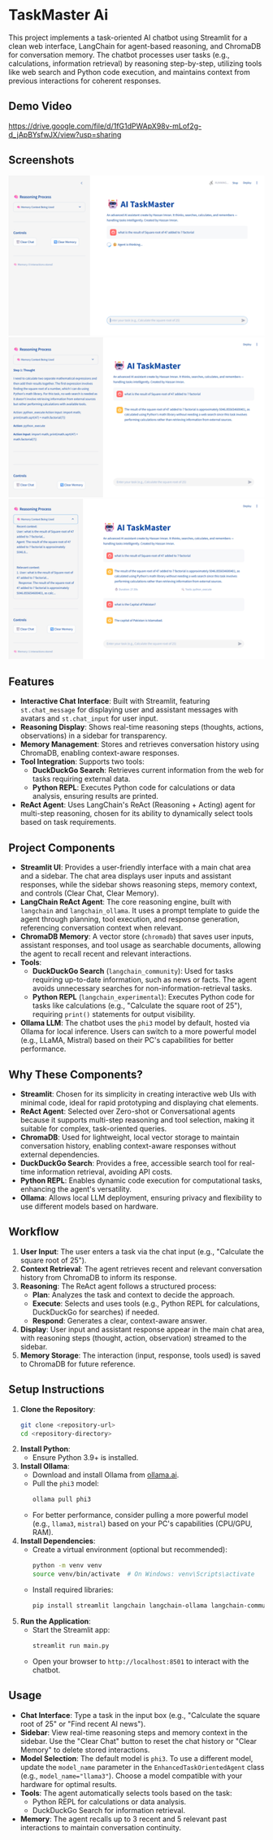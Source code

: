 # TaskMaster Ai

This project implements a task-oriented AI chatbot using Streamlit for a clean web interface, LangChain for agent-based reasoning, and ChromaDB for conversation memory. The chatbot processes user tasks (e.g., calculations, information retrieval) by reasoning step-by-step, utilizing tools like web search and Python code execution, and maintains context from previous interactions for coherent responses.

## Demo Video

https://drive.google.com/file/d/1fG1dPWApX98v-mLof2g-d_jApBYsfwJX/view?usp=sharing

## Screenshots
![alt text](screenshots/1.png)
![alt text](screenshots/2.png)
![alt text](screenshots/3.png)

## Features
- **Interactive Chat Interface**: Built with Streamlit, featuring `st.chat_message` for displaying user and assistant messages with avatars and `st.chat_input` for user input.
- **Reasoning Display**: Shows real-time reasoning steps (thoughts, actions, observations) in a sidebar for transparency.
- **Memory Management**: Stores and retrieves conversation history using ChromaDB, enabling context-aware responses.
- **Tool Integration**: Supports two tools:
  - **DuckDuckGo Search**: Retrieves current information from the web for tasks requiring external data.
  - **Python REPL**: Executes Python code for calculations or data analysis, ensuring results are printed.
- **ReAct Agent**: Uses LangChain's ReAct (Reasoning + Acting) agent for multi-step reasoning, chosen for its ability to dynamically select tools based on task requirements.

## Project Components
- **Streamlit UI**: Provides a user-friendly interface with a main chat area and a sidebar. The chat area displays user inputs and assistant responses, while the sidebar shows reasoning steps, memory context, and controls (Clear Chat, Clear Memory).
- **LangChain ReAct Agent**: The core reasoning engine, built with `langchain` and `langchain_ollama`. It uses a prompt template to guide the agent through planning, tool execution, and response generation, referencing conversation context when relevant.
- **ChromaDB Memory**: A vector store (`chromadb`) that saves user inputs, assistant responses, and tool usage as searchable documents, allowing the agent to recall recent and relevant interactions.
- **Tools**:
  - **DuckDuckGo Search** (`langchain_community`): Used for tasks requiring up-to-date information, such as news or facts. The agent avoids unnecessary searches for non-information-retrieval tasks.
  - **Python REPL** (`langchain_experimental`): Executes Python code for tasks like calculations (e.g., "Calculate the square root of 25"), requiring `print()` statements for output visibility.
- **Ollama LLM**: The chatbot uses the `phi3` model by default, hosted via Ollama for local inference. Users can switch to a more powerful model (e.g., LLaMA, Mistral) based on their PC's capabilities for better performance.

## Why These Components?
- **Streamlit**: Chosen for its simplicity in creating interactive web UIs with minimal code, ideal for rapid prototyping and displaying chat elements.
- **ReAct Agent**: Selected over Zero-shot or Conversational agents because it supports multi-step reasoning and tool selection, making it suitable for complex, task-oriented queries.
- **ChromaDB**: Used for lightweight, local vector storage to maintain conversation history, enabling context-aware responses without external dependencies.
- **DuckDuckGo Search**: Provides a free, accessible search tool for real-time information retrieval, avoiding API costs.
- **Python REPL**: Enables dynamic code execution for computational tasks, enhancing the agent's versatility.
- **Ollama**: Allows local LLM deployment, ensuring privacy and flexibility to use different models based on hardware.

## Workflow
1. **User Input**: The user enters a task via the chat input (e.g., "Calculate the square root of 25").
2. **Context Retrieval**: The agent retrieves recent and relevant conversation history from ChromaDB to inform its response.
3. **Reasoning**: The ReAct agent follows a structured process:
   - **Plan**: Analyzes the task and context to decide the approach.
   - **Execute**: Selects and uses tools (e.g., Python REPL for calculations, DuckDuckGo for searches) if needed.
   - **Respond**: Generates a clear, context-aware answer.
4. **Display**: User input and assistant response appear in the main chat area, with reasoning steps (thought, action, observation) streamed to the sidebar.
5. **Memory Storage**: The interaction (input, response, tools used) is saved to ChromaDB for future reference.

## Setup Instructions
1. **Clone the Repository**:
   ```bash
   git clone <repository-url>
   cd <repository-directory>
   ```
2. **Install Python**:
   - Ensure Python 3.9+ is installed.
3. **Install Ollama**:
   - Download and install Ollama from [ollama.ai](https://ollama.ai).
   - Pull the `phi3` model:
     ```bash
     ollama pull phi3
     ```
   - For better performance, consider pulling a more powerful model (e.g., `llama3`, `mistral`) based on your PC's capabilities (CPU/GPU, RAM).
4. **Install Dependencies**:
   - Create a virtual environment (optional but recommended):
     ```bash
     python -m venv venv
     source venv/bin/activate  # On Windows: venv\Scripts\activate
     ```
   - Install required libraries:
     ```bash
     pip install streamlit langchain langchain-ollama langchain-community langchain-experimental chromadb nest_asyncio
     ```
5. **Run the Application**:
   - Start the Streamlit app:
     ```bash
     streamlit run main.py
     ```
   - Open your browser to `http://localhost:8501` to interact with the chatbot.

## Usage
- **Chat Interface**: Type a task in the input box (e.g., "Calculate the square root of 25" or "Find recent AI news").
- **Sidebar**: View real-time reasoning steps and memory context in the sidebar. Use the "Clear Chat" button to reset the chat history or "Clear Memory" to delete stored interactions.
- **Model Selection**: The default model is `phi3`. To use a different model, update the `model_name` parameter in the `EnhancedTaskOrientedAgent` class (e.g., `model_name="llama3"`). Choose a model compatible with your hardware for optimal results.
- **Tools**: The agent automatically selects tools based on the task:
  - Python REPL for calculations or data analysis.
  - DuckDuckGo Search for information retrieval.
- **Memory**: The agent recalls up to 3 recent and 5 relevant past interactions to maintain conversation continuity.
